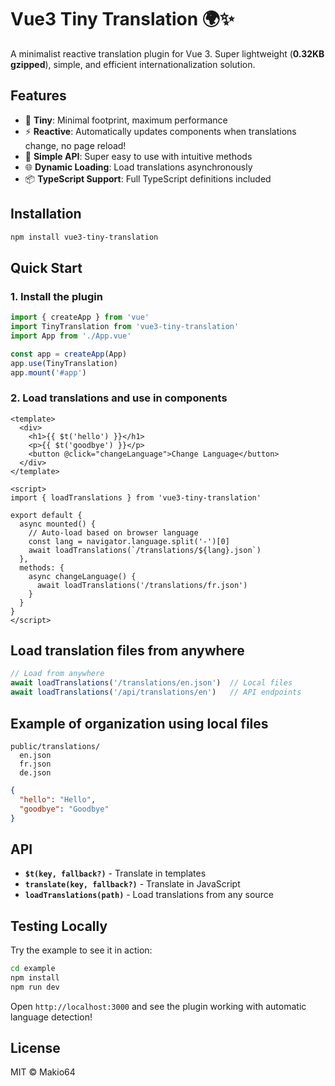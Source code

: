 # Vue3 Tiny Translation 🌍✨

A minimalist reactive translation plugin for Vue 3. Super lightweight (**0.32KB gzipped**), simple, and efficient internationalization solution.

## Features

- 🚀 **Tiny**: Minimal footprint, maximum performance
- ⚡ **Reactive**: Automatically updates components when translations change, no page reload!
- 🔧 **Simple API**: Super easy to use with intuitive methods
- 🌐 **Dynamic Loading**: Load translations asynchronously
- 📦 **TypeScript Support**: Full TypeScript definitions included

## Installation

```bash
npm install vue3-tiny-translation
```

## Quick Start

### 1. Install the plugin

```javascript
import { createApp } from 'vue'
import TinyTranslation from 'vue3-tiny-translation'
import App from './App.vue'

const app = createApp(App)
app.use(TinyTranslation)
app.mount('#app')
```

### 2. Load translations and use in components

```vue
<template>
  <div>
    <h1>{{ $t('hello') }}</h1>
    <p>{{ $t('goodbye') }}</p>
    <button @click="changeLanguage">Change Language</button>
  </div>
</template>

<script>
import { loadTranslations } from 'vue3-tiny-translation'

export default {
  async mounted() {
    // Auto-load based on browser language
    const lang = navigator.language.split('-')[0]
    await loadTranslations(`/translations/${lang}.json`)
  },
  methods: {
    async changeLanguage() {
      await loadTranslations('/translations/fr.json')
    }
  }
}
</script>
```

## Load translation files from anywhere

```javascript
// Load from anywhere
await loadTranslations('/translations/en.json')  // Local files
await loadTranslations('/api/translations/en')   // API endpoints
```

## Example of organization using local files
```
public/translations/ 
  en.json
  fr.json
  de.json
```
```json
{
  "hello": "Hello",
  "goodbye": "Goodbye"
}
```


## API

- **`$t(key, fallback?)`** - Translate in templates
- **`translate(key, fallback?)`** - Translate in JavaScript  
- **`loadTranslations(path)`** - Load translations from any source


## Testing Locally

Try the example to see it in action:

```bash
cd example
npm install
npm run dev
```

Open `http://localhost:3000` and see the plugin working with automatic language detection!

## License

MIT © Makio64 